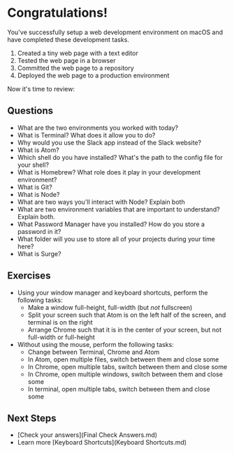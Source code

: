 # Congratulations!

You've successfully setup a web development environment on macOS and have completed these development tasks.

1. Created a tiny web page with a text editor
1. Tested the web page in a browser
1. Committed the web page to a repository
1. Deployed the web page to a production environment

Now it's time to review:

## Questions

- What are the two environments you worked with today?
- What is Terminal?  What does it allow you to do?
- Why would you use the Slack app instead of the Slack website?
- What is Atom?
- Which shell do you have installed?  What's the path to the config file for your shell?
- What is Homebrew?  What role does it play in your development environment?
- What is Git?
- What is Node?
- What are two ways you'll interact with Node?  Explain both
- What are two environment variables that are important to understand?  Explain both.
- What Password Manager have you installed?  How do you store a password in it?
- What folder will you use to store all of your projects during your time here?
- What is Surge?

## Exercises

- Using your window manager and keyboard shortcuts, perform the following tasks:
  - Make a window full-height, full-width (but _not_ fullscreen)
  - Split your screen such that Atom is on the left half of the screen, and terminal is on the right
  - Arrange Chrome such that it is in the center of your screen, but not full-width or full-height
- Without using the mouse, perform the following tasks:
  - Change between Terminal, Chrome and Atom
  - In Atom, open multiple files, switch between them and close some
  - In Chrome, open multiple tabs, switch between them and close some
  - In Chrome, open multiple windows, switch between them and close some
  - In terminal, open multiple tabs, switch between them and close some

## Next Steps

- [Check your answers](Final Check Answers.md)
- Learn more [Keyboard Shortcuts](Keyboard Shortcuts.md)
